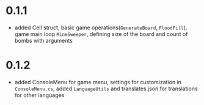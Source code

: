 <h1> 0.1.1 </h1>

- added Cell struct, basic game operations(<code>GenerateBoard</code>, <code>FloodFill</code>), game main loop <code>MineSweeper</code>, defining size of the board and count of bombs with arguments

<h1> 0.1.2 </h1>

- added ConsoleMenu for game menu, settings for customization in <code>ConsoleMenu.cs</code>, added <code>LanguageUtils</code> and translates.json for translations for other languages